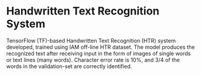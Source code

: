 # Handwritten Text Recognition System
TensorFlow (TF)-based Handwritten Text Recognition (HTR) system developed, trained using IAM off-line HTR dataset. The model produces the recognized text after receiving input in the form of images of single words or text lines (many words). Character error rate is 10%, and 3/4 of the words in the validation-set are correctly identified.
